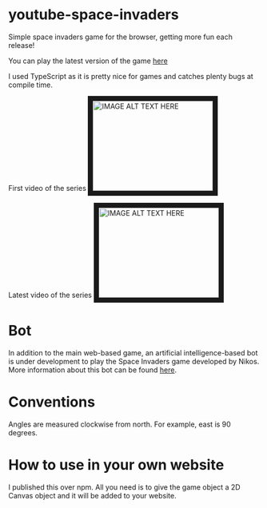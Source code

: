 # youtube-space-invaders
Simple space invaders game for the browser, getting more fun each release!

You can play the latest version of the game [here](https://quantuminformation.github.io/youtube-space-invaders/)

I used TypeScript as it is pretty nice for games and catches plenty bugs at compile time.

First video of the series
<a href="http://www.youtube.com/watch?feature=player_embedded&v=9hz1i2cXl0c
" target="_blank"><img src="http://img.youtube.com/vi/9hz1i2cXl0c/0.jpg" 
alt="IMAGE ALT TEXT HERE" width="240" height="180" border="10" /></a>

Latest video of the series
<a href="http://www.youtube.com/watch?feature=player_embedded&v=bIeZNJqsKsk
" target="_blank"><img src="http://img.youtube.com/vi/bIeZNJqsKsk/0.jpg" 
alt="IMAGE ALT TEXT HERE" width="240" height="180" border="10" /></a>

# Bot

In addition to the main web-based game, an artificial intelligence-based bot is under development to play the Space Invaders game developed by Nikos. More information about this bot can be found [here](./BOT.md).

# Conventions

Angles are measured clockwise from north. For example, east is 90 degrees.

# How to use in your own website

I published this over npm. All you need is to give the game object a 2D Canvas object and it will be added to your website.
